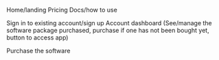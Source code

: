 Home/landing
Pricing
Docs/how to use

Sign in to existing account/sign up
Account dashboard (See/manage the software package purchased, purchase if one has not been bought yet, button to access app)

Purchase the software